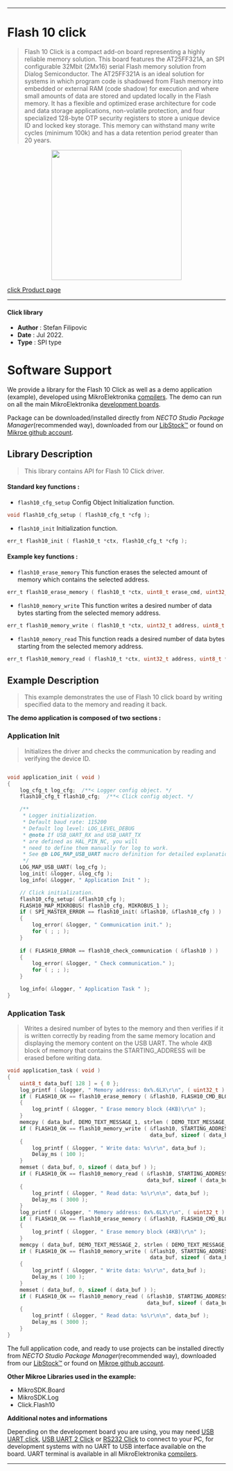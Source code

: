 
---
# Flash 10 click

> Flash 10 Click is a compact add-on board representing a highly reliable memory solution. This board features the AT25FF321A, an SPI configurable 32Mbit (2Mx16) serial Flash memory solution from Dialog Semiconductor. The AT25FF321A is an ideal solution for systems in which program code is shadowed from Flash memory into embedded or external RAM (code shadow) for execution and where small amounts of data are stored and updated locally in the Flash memory. It has a flexible and optimized erase architecture for code and data storage applications, non-volatile protection, and four specialized 128-byte OTP security registers to store a unique device ID and locked key storage. This memory can withstand many write cycles (minimum 100k) and has a data retention period greater than 20 years.

<p align="center">
  <img src="https://download.mikroe.com/images/click_for_ide/flash10_click.png" height=300px>
</p>

[click Product page](https://www.mikroe.com/flash-10-click)

---


#### Click library

- **Author**        : Stefan Filipovic
- **Date**          : Jul 2022.
- **Type**          : SPI type


# Software Support

We provide a library for the Flash 10 Click
as well as a demo application (example), developed using MikroElektronika
[compilers](https://www.mikroe.com/necto-studio).
The demo can run on all the main MikroElektronika [development boards](https://www.mikroe.com/development-boards).

Package can be downloaded/installed directly from *NECTO Studio Package Manager*(recommended way), downloaded from our [LibStock&trade;](https://libstock.mikroe.com) or found on [Mikroe github account](https://github.com/MikroElektronika/mikrosdk_click_v2/tree/master/clicks).

## Library Description

> This library contains API for Flash 10 Click driver.

#### Standard key functions :

- `flash10_cfg_setup` Config Object Initialization function.
```c
void flash10_cfg_setup ( flash10_cfg_t *cfg );
```

- `flash10_init` Initialization function.
```c
err_t flash10_init ( flash10_t *ctx, flash10_cfg_t *cfg );
```

#### Example key functions :

- `flash10_erase_memory` This function erases the selected amount of memory which contains the selected address.
```c
err_t flash10_erase_memory ( flash10_t *ctx, uint8_t erase_cmd, uint32_t address );
```

- `flash10_memory_write` This function writes a desired number of data bytes starting from the selected memory address.
```c
err_t flash10_memory_write ( flash10_t *ctx, uint32_t address, uint8_t *data_in, uint32_t len );
```

- `flash10_memory_read` This function reads a desired number of data bytes starting from the selected memory address.
```c
err_t flash10_memory_read ( flash10_t *ctx, uint32_t address, uint8_t *data_out, uint32_t len );
```

## Example Description

> This example demonstrates the use of Flash 10 click board by writing specified data to the memory and reading it back.

**The demo application is composed of two sections :**

### Application Init

> Initializes the driver and checks the communication by reading and verifying the device ID.

```c

void application_init ( void )
{
    log_cfg_t log_cfg;  /**< Logger config object. */
    flash10_cfg_t flash10_cfg;  /**< Click config object. */

    /** 
     * Logger initialization.
     * Default baud rate: 115200
     * Default log level: LOG_LEVEL_DEBUG
     * @note If USB_UART_RX and USB_UART_TX 
     * are defined as HAL_PIN_NC, you will 
     * need to define them manually for log to work. 
     * See @b LOG_MAP_USB_UART macro definition for detailed explanation.
     */
    LOG_MAP_USB_UART( log_cfg );
    log_init( &logger, &log_cfg );
    log_info( &logger, " Application Init " );

    // Click initialization.
    flash10_cfg_setup( &flash10_cfg );
    FLASH10_MAP_MIKROBUS( flash10_cfg, MIKROBUS_1 );
    if ( SPI_MASTER_ERROR == flash10_init( &flash10, &flash10_cfg ) )
    {
        log_error( &logger, " Communication init." );
        for ( ; ; );
    }
    
    if ( FLASH10_ERROR == flash10_check_communication ( &flash10 ) )
    {
        log_error( &logger, " Check communication." );
        for ( ; ; );
    }

    log_info( &logger, " Application Task " );
}

```

### Application Task

> Writes a desired number of bytes to the memory and then verifies if it is written correctly
by reading from the same memory location and displaying the memory content on the USB UART.
The whole 4KB block of memory that contains the STARTING_ADDRESS will be erased before writing data.

```c
void application_task ( void )
{
    uint8_t data_buf[ 128 ] = { 0 };
    log_printf ( &logger, " Memory address: 0x%.6LX\r\n", ( uint32_t ) STARTING_ADDRESS );
    if ( FLASH10_OK == flash10_erase_memory ( &flash10, FLASH10_CMD_BLOCK_ERASE_4KB, STARTING_ADDRESS ) )
    {
        log_printf ( &logger, " Erase memory block (4KB)\r\n" );
    }
    memcpy ( data_buf, DEMO_TEXT_MESSAGE_1, strlen ( DEMO_TEXT_MESSAGE_1 ) );
    if ( FLASH10_OK == flash10_memory_write ( &flash10, STARTING_ADDRESS, 
                                              data_buf, sizeof ( data_buf ) ) )
    {
        log_printf ( &logger, " Write data: %s\r\n", data_buf );
        Delay_ms ( 100 );
    }
    memset ( data_buf, 0, sizeof ( data_buf ) );
    if ( FLASH10_OK == flash10_memory_read ( &flash10, STARTING_ADDRESS, 
                                             data_buf, sizeof ( data_buf ) ) )
    {
        log_printf ( &logger, " Read data: %s\r\n\n", data_buf );
        Delay_ms ( 3000 );
    }
    log_printf ( &logger, " Memory address: 0x%.6LX\r\n", ( uint32_t ) STARTING_ADDRESS );
    if ( FLASH10_OK == flash10_erase_memory ( &flash10, FLASH10_CMD_BLOCK_ERASE_4KB, STARTING_ADDRESS ) )
    {
        log_printf ( &logger, " Erase memory block (4KB)\r\n" );
    }
    memcpy ( data_buf, DEMO_TEXT_MESSAGE_2, strlen ( DEMO_TEXT_MESSAGE_2 ) );
    if ( FLASH10_OK == flash10_memory_write ( &flash10, STARTING_ADDRESS, 
                                              data_buf, sizeof ( data_buf ) ) )
    {
        log_printf ( &logger, " Write data: %s\r\n", data_buf );
        Delay_ms ( 100 );
    }
    memset ( data_buf, 0, sizeof ( data_buf ) );
    if ( FLASH10_OK == flash10_memory_read ( &flash10, STARTING_ADDRESS, 
                                             data_buf, sizeof ( data_buf ) ) )
    {
        log_printf ( &logger, " Read data: %s\r\n\n", data_buf );
        Delay_ms ( 3000 );
    }
}
```

The full application code, and ready to use projects can be installed directly from *NECTO Studio Package Manager*(recommended way), downloaded from our [LibStock&trade;](https://libstock.mikroe.com) or found on [Mikroe github account](https://github.com/MikroElektronika/mikrosdk_click_v2/tree/master/clicks).

**Other Mikroe Libraries used in the example:**

- MikroSDK.Board
- MikroSDK.Log
- Click.Flash10

**Additional notes and informations**

Depending on the development board you are using, you may need
[USB UART click](https://www.mikroe.com/usb-uart-click),
[USB UART 2 Click](https://www.mikroe.com/usb-uart-2-click) or
[RS232 Click](https://www.mikroe.com/rs232-click) to connect to your PC, for
development systems with no UART to USB interface available on the board. UART
terminal is available in all MikroElektronika
[compilers](https://shop.mikroe.com/compilers).

---
